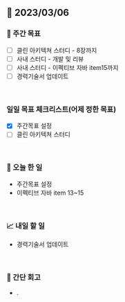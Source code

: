 ## 📅 2023/03/06


### 👏 주간 목표

- [ ] 클린 아키텍쳐 스터디 - 8장까지
- [ ] 사내 스터디 - 개발 및 리뷰
- [ ] 사내 스터디 - 이펙티브 자바 item15까지
- [ ] 경력기술서 업데이트

<br/>

### 일일 목표 체크리스트(어제 정한 목표)

- [x] 주간목표 설정
- [ ] 클린 아키텍쳐 스터디 

<br/>

### 💯 오늘 한 일

- 주간목표 설정
- 이펙티브 자바 item 13~15

<br/>

### 📈 내일 할 일

- 경력기술서 업데이트
  
<br/>

### 🤔 간단 회고

- .
 
